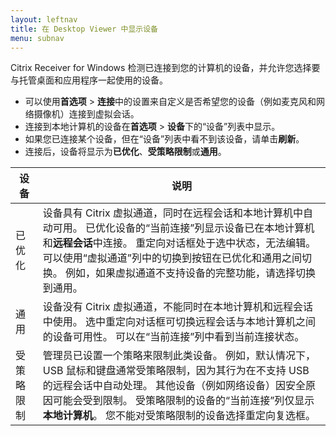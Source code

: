 ```yaml
---
layout: leftnav
title: 在 Desktop Viewer 中显示设备
menu: subnav
---
```


Citrix Receiver for Windows 检测已连接到您的计算机的设备，并允许您选择要与托管桌面和应用程序一起使用的设备。

* 可以使用**首选项** > **连接**中的设置来自定义是否希望您的设备（例如麦克风和网络摄像机）连接到虚拟会话。
* 连接到本地计算机的设备在**首选项** > **设备**下的“设备”列表中显示。
* 如果您已连接某个设备，但在“设备”列表中看不到该设备，请单击**刷新**。
* 连接后，设备将显示为**已优化**、**受策略限制**或**通用**。

| 设备 | 说明 |
| --- | --- |
| 已优化 | 设备具有 Citrix 虚拟通道，同时在远程会话和本地计算机中自动可用。 已优化设备的“当前连接”列显示设备已在本地计算机和**远程会话**中连接。 重定向对话框处于选中状态，无法编辑。 可以使用“虚拟通道”列中的切换到按钮在已优化和通用之间切换。 例如，如果虚拟通道不支持设备的完整功能，请选择切换到通用。 |
| 通用 | 设备没有 Citrix 虚拟通道，不能同时在本地计算机和远程会话中使用。 选中重定向对话框可切换远程会话与本地计算机之间的设备可用性。 可以在“当前连接”列中看到当前连接状态。 |
| 受策略限制 | 管理员已设置一个策略来限制此类设备。 例如，默认情况下，USB 鼠标和键盘通常受策略限制，因为其行为在不支持 USB 的远程会话中自动处理。 其他设备（例如网络设备）因安全原因可能会受到限制。 受策略限制的设备的“当前连接”列仅显示**本地计算机**。 您不能对受策略限制的设备选择重定向复选框。 |

